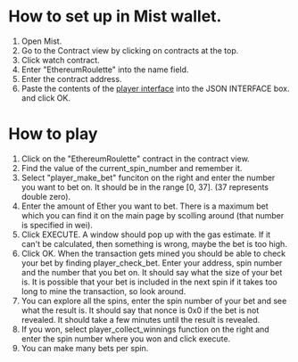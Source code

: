 # How to set up in Mist wallet.1. Open Mist.2. Go to the Contract view by clicking on contracts at the top.3. Click watch contract.4. Enter "EthereumRoulette" into the name field.5. Enter the contract address.6. Paste the contents of the [player interface](player_interface.json) into the JSON INTERFACE box. and click OK.# How to play1. Click on the "EthereumRoulette" contract in the contract view.2. Find the value of the current_spin_number and remember it.3. Select "player_make_bet" funciton on the right and enter the number you want to bet on. It should be in the range [0, 37]. (37 represents double zero).4. Enter the amount of Ether you want to bet. There is a maximum bet which you can find it on the main page by scolling around (that number is specified in wei).5. Click EXECUTE. A window should pop up with the gas estimate. If it can't be calculated, then something is wrong, maybe the bet is too high.6. Click OK. When the transaction gets mined you should be able to check your bet by finding player_check_bet. Enter your address, spin number and the number that you bet on. It should say what the size of your bet is. It is possible that your bet is included in the next spin if it takes too long to mine the transaction, so look around.7. You can explore all the spins, enter the spin number of your bet and see what the result is. It should say that nonce is 0x0 if the bet is not revealed. It should take a few minutes until the result is revealed.8. If you won, select player_collect_winnings function on the right and enter the spin number where you won and click execute. 9. You can make many bets per spin.